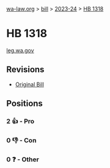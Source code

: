 [wa-law.org](/) > [bill](/bill/) > [2023-24](/bill/2023-24/) > [HB 1318](/bill/2023-24/hb/1318/)

# HB 1318
[leg.wa.gov](https://app.leg.wa.gov/billsummary?BillNumber=1318&Year=2023&Initiative=false)

## Revisions
* [Original Bill](1/)

## Positions
### 2 👍 - Pro

### 0 👎 - Con

### 0 ❓ - Other
